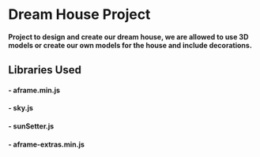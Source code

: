 # Dream House Project
#### Project to design and create our dream house, we are allowed to use 3D models or create our own models for the house and include decorations.

## Libraries Used
#### - aframe.min.js
#### - sky.js
#### - sunSetter.js
#### - aframe-extras.min.js



